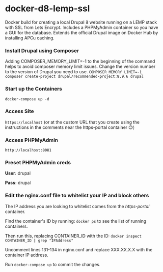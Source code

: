 # docker-d8-lemp-ssl

Docker build for creating a local Drupal 8 website running on a LEMP stack with SSL from Lets Encrypt. Includes a PHPMyAdmin container so you have a GUI for the database. Extends the official Drupal image on Docker Hub by installing APCu caching.

### Install Drupal using Composer
Adding COMPOSER_MEMORY_LIMIT=-1 to the beginning of the command helps to avoid composer memory limit issues. Change the version number to the version of Drupal you need to use.
``` COMPOSER_MEMORY_LIMIT=-1 composer create-project drupal/recommended-project:8.9.6 drupal ```

### Start up the Containers
``` docker-compose up -d ```

### Access Site
``` https://localhost ```
(or at the custom URL that you create using the instructions in the comments near the https-portal container :wink:)

### Access PHPMyAdmin
``` http://localhost:8081 ```

### Preset PHPMyAdmin creds
<p><b>User:</b> drupal</p>
<p><b>Pass:</b> drupal</p>

### Edit the nginx.conf file to whitelist your IP and block others
The IP address you are looking to whitelist comes from the <i>https-portal</i> container.

Find the container's ID by running: ``` docker ps ``` to see the list of running containers.

Then run this, replacing CONTAINER_ID with the ID: ``` docker inspect CONTAINER_ID | grep "IPAddress" ```

Uncomment lines 131-134 in nginx.conf and replace XXX.XX.X.X with the container IP address.

Run ``` docker-compose up ``` to commit the changes.